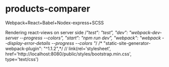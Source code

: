 # products-comparer

Webpack+React+Babel+Nodex-express+SCSS

Rendering react-views on server side
   /*"test": "test",
    "dev": "webpack-dev-server --progress --colors",
    "start": "npm run dev",
    "webpack": "webpack --display-error-details --progress --colors "*/
    /*    "static-site-generator-webpack-plugin": "^1.1.2",*/
     //  link(rel='stylesheet', href='http://localhost:8080/public/styles/bootstrap.min.css', type='text/css')